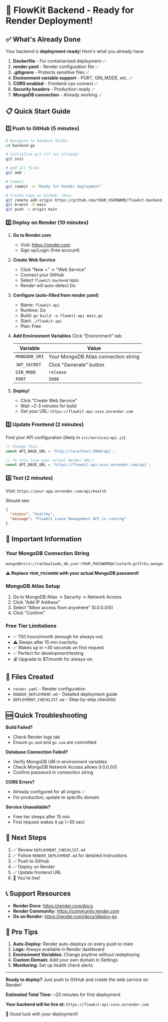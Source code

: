 # 🚀 FlowKit Backend - Ready for Render Deployment!

## ✅ What's Already Done

Your backend is **deployment-ready**! Here's what you already have:

1. **Dockerfile** - For containerized deployment ✅
2. **render.yaml** - Render configuration file ✅
3. **.gitignore** - Protects sensitive files ✅
4. **Environment variable support** - PORT, GIN_MODE, etc. ✅
5. **CORS enabled** - Frontend can connect ✅
6. **Security headers** - Production-ready ✅
7. **MongoDB connection** - Already working ✅

## 📋 Quick Start Guide

### 1️⃣ Push to GitHub (5 minutes)

```bash
# Navigate to backend folder
cd backend-go

# Initialize git (if not already)
git init

# Add all files
git add .

# Commit
git commit -m "Ready for Render deployment"

# Create repo on GitHub, then:
git remote add origin https://github.com/YOUR_USERNAME/flowkit-backend.git
git branch -M main
git push -u origin main
```

### 2️⃣ Deploy on Render (10 minutes)

1. **Go to Render.com**
   - Visit: https://render.com
   - Sign up/Login (free account)

2. **Create Web Service**
   - Click "New +" → "Web Service"
   - Connect your GitHub
   - Select `flowkit-backend` repo
   - Render will auto-detect Go

3. **Configure (auto-filled from render.yaml)**
   - Name: `flowkit-api`
   - Runtime: Go
   - Build: `go build -o flowkit-api main.go`
   - Start: `./flowkit-api`
   - Plan: Free

4. **Add Environment Variables**
   Click "Environment" tab:
   
   | Variable | Value |
   |----------|-------|
   | `MONGODB_URI` | Your MongoDB Atlas connection string |
   | `JWT_SECRET` | Click "Generate" button |
   | `GIN_MODE` | `release` |
   | `PORT` | `5000` |

5. **Deploy!**
   - Click "Create Web Service"
   - Wait ~2-3 minutes for build
   - Get your URL: `https://flowkit-api-xxxx.onrender.com`

### 3️⃣ Update Frontend (2 minutes)

Find your API configuration (likely in `src/services/api.js`):

```javascript
// Change this:
const API_BASE_URL = 'http://localhost:5000/api';

// To this (use your actual Render URL):
const API_BASE_URL = 'https://flowkit-api-xxxx.onrender.com/api';
```

### 4️⃣ Test (2 minutes)

Visit: `https://your-app.onrender.com/api/health`

Should see:
```json
{
  "status": "healthy",
  "message": "FlowKit Leave Management API is running"
}
```

## 🔑 Important Information

### Your MongoDB Connection String
```
mongodb+srv://rachealaudu_db_user:YOUR_PASSWORD@cluster0.gr27rks.mongodb.net/flowkit_leave_management
```
**⚠️ Replace `YOUR_PASSWORD` with your actual MongoDB password!**

### MongoDB Atlas Setup
1. Go to MongoDB Atlas → Security → Network Access
2. Click "Add IP Address"
3. Select "Allow access from anywhere" (0.0.0.0/0)
4. Click "Confirm"

### Free Tier Limitations
- ✅ 750 hours/month (enough for always-on)
- ⚠️ Sleeps after 15 min inactivity
- ✅ Wakes up in ~30 seconds on first request
- ✅ Perfect for development/testing
- 💰 Upgrade to $7/month for always-on

## 📁 Files Created

- `render.yaml` - Render configuration
- `RENDER_DEPLOYMENT.md` - Detailed deployment guide
- `DEPLOYMENT_CHECKLIST.md` - Step-by-step checklist

## 🆘 Quick Troubleshooting

**Build Failed?**
- Check Render logs tab
- Ensure `go.mod` and `go.sum` are committed

**Database Connection Failed?**
- Verify MongoDB URI in environment variables
- Check MongoDB Network Access allows 0.0.0.0/0
- Confirm password in connection string

**CORS Errors?**
- Already configured for all origins ✅
- For production, update to specific domain

**Service Unavailable?**
- Free tier sleeps after 15 min
- First request wakes it up (~30 sec)

## 🎯 Next Steps

1. ✅ Review `DEPLOYMENT_CHECKLIST.md`
2. ✅ Follow `RENDER_DEPLOYMENT.md` for detailed instructions
3. ✅ Push to GitHub
4. ✅ Deploy on Render
5. ✅ Update frontend URL
6. 🎉 You're live!

## 📞 Support Resources

- **Render Docs:** https://render.com/docs
- **Render Community:** https://community.render.com
- **Go on Render:** https://render.com/docs/deploy-go

## 🌟 Pro Tips

1. **Auto-Deploy:** Render auto-deploys on every push to main
2. **Logs:** Always available in Render dashboard
3. **Environment Variables:** Change anytime without redeploying
4. **Custom Domain:** Add your own domain in Settings
5. **Monitoring:** Set up health check alerts

---

**Ready to deploy?** Just push to GitHub and create the web service on Render!

**Estimated Total Time:** ~20 minutes for first deployment

**Your backend will be live at:** `https://flowkit-api-xxxx.onrender.com`

🚀 Good luck with your deployment!

